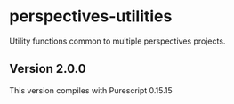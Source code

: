 # perspectives-utilities
Utility functions common to multiple perspectives projects.

## Version 2.0.0
This version compiles with Purescript 0.15.15